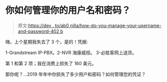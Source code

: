 # 你如何管理你的用户名和密码？

> 原文:[https://dev . to/ab0 nilla/how-do-you-manage-your-username-and-password-402 b](https://dev.to/ab0nilla/how-do-you-manage-your-usernames-and-passwords-402b)

嗨，上个星期我失去了 3 个，是的！凭据:

1-Grandstream IP-PBX。2-NVR 海康威视。
3-必胜客网上送货。

第 1 和第 2 项；我在消费上损失了 160 美元。

那你呢？...2019 年年中你损失了多少用户和密码？如何管理您的凭证？
